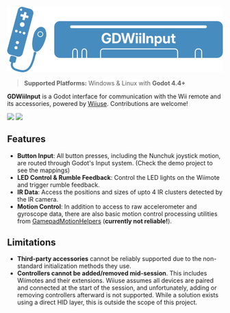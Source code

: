 <p align="center">
  <img src="./resources/GDWiiInputBanner.png" />
</p>

> **Supported Platforms:** Windows & Linux with **Godot 4.4+**

**GDWiiInput** is a Godot interface for communication with the Wii remote and its accessories, powered by [Wiiuse](https://github.com/wiiuse/wiiuse). Contributions are welcome!

[![][docs-stable-img]][docs-stable-url] [![][asset-lib-img]][asset-lib-url] 

[docs-stable-img]: https://img.shields.io/badge/docs-dev-blue.svg
[docs-stable-url]: https://godot-wii-input.readthedocs.io/

[asset-lib-img]: https://img.shields.io/badge/asset_lib-v2-blue.svg
[asset-lib-url]: https://godotengine.org/asset-library/asset/4179

## Features

- **Button Input**: All button presses, including the Nunchuk joystick motion, are routed through Godot's Input system. (Check the demo project to see the mappings)
- **LED Control & Rumble Feedback**: Control the LED lights on the Wiimote and trigger rumble feedback.
- **IR Data**: Access the positions and sizes of upto 4 IR clusters detected by the IR camera.
- **Motion Control**: In addition to access to raw accelerometer and gyroscope data, there are also basic motion control processing utilities from [GamepadMotionHelpers](https://github.com/JibbSmart/GamepadMotionHelpers) (**currently not reliable!**).

## Limitations

- **Third-party accessories** cannot be reliably supported due to the non-standard initialization methods they use.
- **Controllers cannot be added/removed mid-session**. This includes Wiimotes and their extensions. Wiiuse assumes all devices are paired and connected at the start of the session, and unfortunately, adding or removing controllers afterward is not supported. While a solution exists using a direct HID layer, this is outside the scope of this project.